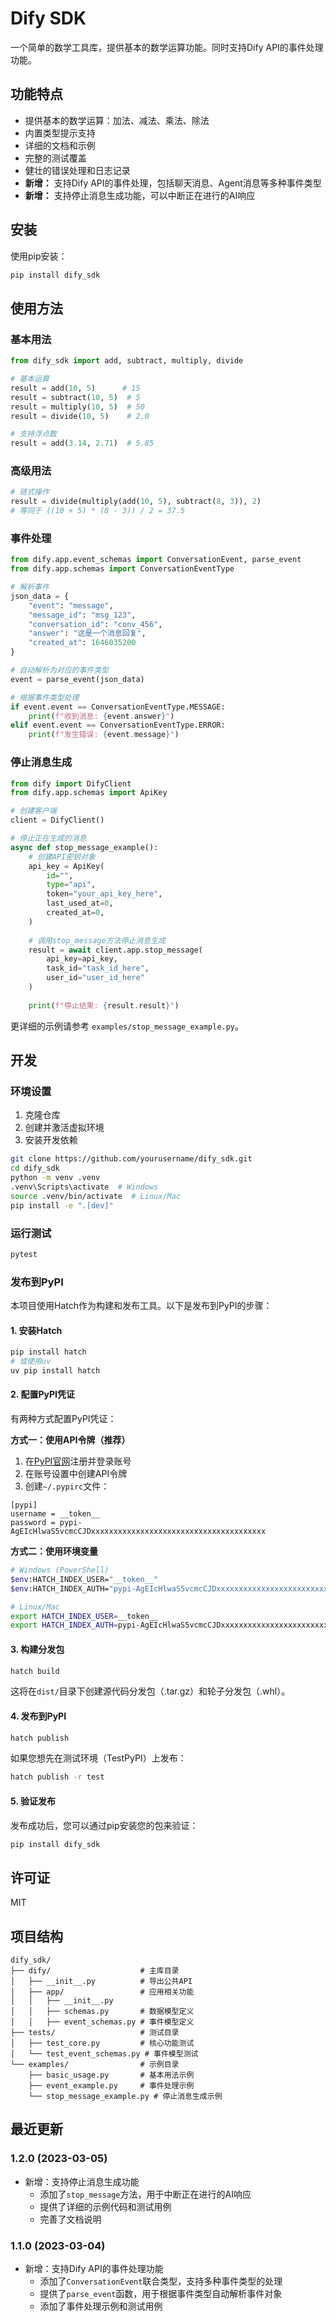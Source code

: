 # Dify SDK

一个简单的数学工具库，提供基本的数学运算功能。同时支持Dify API的事件处理功能。

## 功能特点

- 提供基本的数学运算：加法、减法、乘法、除法
- 内置类型提示支持
- 详细的文档和示例
- 完整的测试覆盖
- 健壮的错误处理和日志记录
- **新增：** 支持Dify API的事件处理，包括聊天消息、Agent消息等多种事件类型
- **新增：** 支持停止消息生成功能，可以中断正在进行的AI响应

## 安装

使用pip安装：

```bash
pip install dify_sdk
```

## 使用方法

### 基本用法

```python
from dify_sdk import add, subtract, multiply, divide

# 基本运算
result = add(10, 5)      # 15
result = subtract(10, 5)  # 5
result = multiply(10, 5)  # 50
result = divide(10, 5)    # 2.0

# 支持浮点数
result = add(3.14, 2.71)  # 5.85
```

### 高级用法

```python
# 链式操作
result = divide(multiply(add(10, 5), subtract(8, 3)), 2)
# 等同于 ((10 + 5) * (8 - 3)) / 2 = 37.5
```

### 事件处理

```python
from dify.app.event_schemas import ConversationEvent, parse_event
from dify.app.schemas import ConversationEventType

# 解析事件
json_data = {
    "event": "message",
    "message_id": "msg_123",
    "conversation_id": "conv_456",
    "answer": "这是一个消息回复",
    "created_at": 1646035200
}

# 自动解析为对应的事件类型
event = parse_event(json_data)

# 根据事件类型处理
if event.event == ConversationEventType.MESSAGE:
    print(f"收到消息: {event.answer}")
elif event.event == ConversationEventType.ERROR:
    print(f"发生错误: {event.message}")
```

### 停止消息生成

```python
from dify import DifyClient
from dify.app.schemas import ApiKey

# 创建客户端
client = DifyClient()

# 停止正在生成的消息
async def stop_message_example():
    # 创建API密钥对象
    api_key = ApiKey(
        id="",
        type="api",
        token="your_api_key_here",
        last_used_at=0,
        created_at=0,
    )
    
    # 调用stop_message方法停止消息生成
    result = await client.app.stop_message(
        api_key=api_key,
        task_id="task_id_here",
        user_id="user_id_here"
    )
    
    print(f"停止结果: {result.result}")
```

更详细的示例请参考 `examples/stop_message_example.py`。

## 开发

### 环境设置

1. 克隆仓库
2. 创建并激活虚拟环境
3. 安装开发依赖

```bash
git clone https://github.com/yourusername/dify_sdk.git
cd dify_sdk
python -m venv .venv
.venv\Scripts\activate  # Windows
source .venv/bin/activate  # Linux/Mac
pip install -e ".[dev]"
```

### 运行测试

```bash
pytest
```

### 发布到PyPI

本项目使用Hatch作为构建和发布工具。以下是发布到PyPI的步骤：

#### 1. 安装Hatch

```bash
pip install hatch
# 或使用uv
uv pip install hatch
```

#### 2. 配置PyPI凭证

有两种方式配置PyPI凭证：

**方式一：使用API令牌（推荐）**

1. 在[PyPI官网](https://pypi.org/manage/account/)注册并登录账号
2. 在账号设置中创建API令牌
3. 创建`~/.pypirc`文件：

```
[pypi]
username = __token__
password = pypi-AgEIcHlwaS5vcmcCJDxxxxxxxxxxxxxxxxxxxxxxxxxxxxxxxxxxxxxxx
```

**方式二：使用环境变量**

```bash
# Windows (PowerShell)
$env:HATCH_INDEX_USER="__token__"
$env:HATCH_INDEX_AUTH="pypi-AgEIcHlwaS5vcmcCJDxxxxxxxxxxxxxxxxxxxxxxxxxxxxxxxxxxxxxxx"

# Linux/Mac
export HATCH_INDEX_USER=__token__
export HATCH_INDEX_AUTH=pypi-AgEIcHlwaS5vcmcCJDxxxxxxxxxxxxxxxxxxxxxxxxxxxxxxxxxxxxxxx
```

#### 3. 构建分发包

```bash
hatch build
```

这将在`dist/`目录下创建源代码分发包（.tar.gz）和轮子分发包（.whl）。

#### 4. 发布到PyPI

```bash
hatch publish
```

如果您想先在测试环境（TestPyPI）上发布：

```bash
hatch publish -r test
```

#### 5. 验证发布

发布成功后，您可以通过pip安装您的包来验证：

```bash
pip install dify_sdk
```

## 许可证

MIT

## 项目结构

```
dify_sdk/
├── dify/                    # 主库目录
│   ├── __init__.py          # 导出公共API
│   ├── app/                 # 应用相关功能
│   │   ├── __init__.py
│   │   ├── schemas.py       # 数据模型定义
│   │   ├── event_schemas.py # 事件模型定义
├── tests/                   # 测试目录
│   ├── test_core.py         # 核心功能测试
│   └── test_event_schemas.py # 事件模型测试
└── examples/                # 示例目录
    ├── basic_usage.py       # 基本用法示例
    ├── event_example.py     # 事件处理示例
    └── stop_message_example.py # 停止消息生成示例
```

## 最近更新

### 1.2.0 (2023-03-05)

- 新增：支持停止消息生成功能
  - 添加了`stop_message`方法，用于中断正在进行的AI响应
  - 提供了详细的示例代码和测试用例
  - 完善了文档说明

### 1.1.0 (2023-03-04)

- 新增：支持Dify API的事件处理功能
  - 添加了`ConversationEvent`联合类型，支持多种事件类型的处理
  - 提供了`parse_event`函数，用于根据事件类型自动解析事件对象
  - 添加了事件处理示例和测试用例
